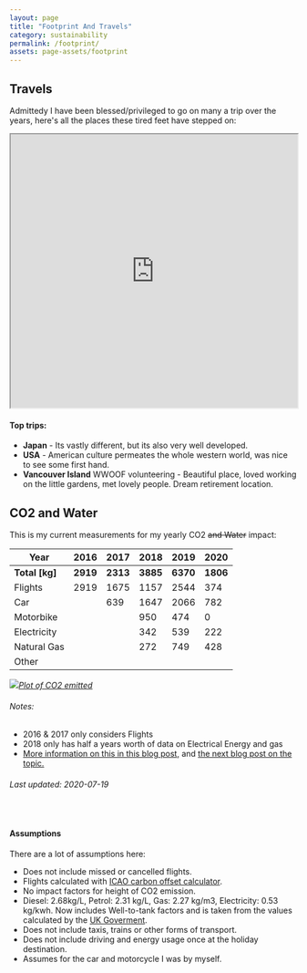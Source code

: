 ```yaml
---
layout: page
title: "Footprint And Travels"
category: sustainability
permalink: /footprint/
assets: page-assets/footprint
---
```

## Travels
Admittedy I have been blessed/privileged to go on many a trip over the years, here's all the places these tired feet have stepped on:

<iframe src="https://www.google.com/maps/d/embed?mid=1PS6Tsr0LS8pWwWQLFZmX4Il0MmSxpyq1" width="100%" height="480"></iframe><br>

#### Top trips:
- **Japan** - Its vastly different, but its also very well developed.
- **USA** - American culture permeates the whole western world, was nice to see some first hand.
- **Vancouver Island** WWOOF volunteering - Beautiful place, loved working on the little gardens, met lovely people. Dream retirement location.

## CO2 and Water
This is my current measurements for my yearly CO2 ~~and Water~~ impact:

| Year        	| 2016   	| 2017   	| 2018   	| 2019   	| 2020   	|
|-------------	|--------	|--------	|--------	|--------	|--------	|
| **Total [kg]**| **2919**| **2313**| **3885**| **6370**| **1806**|
| Flights     	| 2919 	  |  1675	  | 1157 	  | 2544  	|374  	  |
| Car         	|        	|  639 	  | 1647	  | 2066  	|782  	  |
| Motorbike   	|        	|        	| 950  	  | 474   	|0  	    |
| Electricity 	|        	|        	| 342  	  | 539  	  |222  	  |
| Natural Gas 	|        	|        	| 272     | 749  	  |428  	  |
| Other       	|        	|        	|        	|        	|  	      |


[![]({{site.url}}/{{page.assets}}/co2.png)*Plot of CO2 emitted*]({{site.url}}/{{page.assets}}/co2.png)

###### Notes:
  - 2016 & 2017 only considers Flights
  - 2018 only has half a years worth of data on Electrical Energy and gas
  - [More information on this in this blog post,]({{site.url}}/2019/04/22/co2-tracking/) and [the next blog post on the topic.]({{site.url}}/2019/10/16/co2-update/)

###### Last updated: 2020-07-19
<br>

#### Assumptions
There are a lot of assumptions here:
 - Does not include missed or cancelled flights.
 - Flights calculated with [ICAO carbon offset calculator](https://www.icao.int/environmental-protection/Carbonoffset/Pages/default.aspx).
 - No impact factors for height of CO2 emission.
 - Diesel:	2.68kg/L, Petrol:	2.31	kg/L, Gas:	2.27	kg/m3, Electricity:	0.53	kg/kwh. Now includes Well-to-tank factors and is taken from the values calculated by the [UK Goverment](https://www.gov.uk/government/publications/greenhouse-gas-reporting-conversion-factors-2019).
 - Does not include taxis, trains or other forms of transport.
 - Does not include driving and energy usage once at the holiday destination.
 - Assumes for the car and motorcycle I was by myself.
